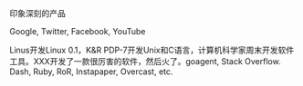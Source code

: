 印象深刻的产品

Google, Twitter, Facebook, YouTube

Linus开发Linux 0.1，K&R PDP-7开发Unix和C语言，计算机科学家周末开发软件工具。XXX开发了一款很厉害的软件，然后火了。goagent, Stack Overflow. Dash, Ruby, RoR, Instapaper, Overcast, etc.